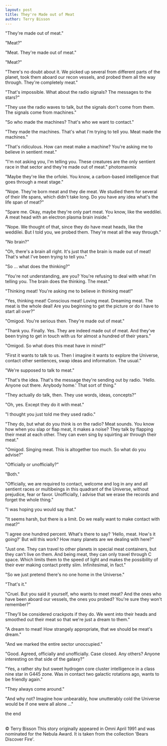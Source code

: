 ```yaml
---
layout: post
title: They're Made out of Meat
author: Terry Bisson
---
```


"They're made out of meat."

"Meat?"

"Meat. They're made out of meat."

"Meat?"

"There's no doubt about it. We picked up several from different parts of the planet, took them aboard our recon vessels, and probed them all the way through. They're completely meat."

"That's impossible. What about the radio signals? The messages to the stars?"

"They use the radio waves to talk, but the signals don't come from them. The signals come from machines."

"So who made the machines? That's who we want to contact."

"They made the machines. That's what I'm trying to tell you. Meat made the machines."

"That's ridiculous. How can meat make a machine? You're asking me to believe in sentient meat."

"I'm not asking you, I'm telling you. These creatures are the only sentient race in that sector and they're made out of meat."
photomaxmix

"Maybe they're like the orfolei. You know, a carbon-based intelligence that goes through a meat stage."

"Nope. They're born meat and they die meat. We studied them for several of their life spans, which didn't take long. Do you have any idea what's the life span of meat?"

"Spare me. Okay, maybe they're only part meat. You know, like the weddilei. A meat head with an electron plasma brain inside."

"Nope. We thought of that, since they do have meat heads, like the weddilei. But I told you, we probed them. They're meat all the way through."

"No brain?"

"Oh, there's a brain all right. It's just that the brain is made out of meat! That's what I've been trying to tell you."

"So ... what does the thinking?"

"You're not understanding, are you? You're refusing to deal with what I'm telling you. The brain does the thinking. The meat."

"Thinking meat! You're asking me to believe in thinking meat!"

"Yes, thinking meat! Conscious meat! Loving meat. Dreaming meat. The meat is the whole deal! Are you beginning to get the picture or do I have to start all over?"

"Omigod. You're serious then. They're made out of meat."

"Thank you. Finally. Yes. They are indeed made out of meat. And they've been trying to get in touch with us for almost a hundred of their years."

"Omigod. So what does this meat have in mind?"

"First it wants to talk to us. Then I imagine it wants to explore the Universe, contact other sentiences, swap ideas and information. The usual."

"We're supposed to talk to meat."

"That's the idea. That's the message they're sending out by radio. 'Hello. Anyone out there. Anybody home.' That sort of thing."

"They actually do talk, then. They use words, ideas, concepts?"

"Oh, yes. Except they do it with meat."

"I thought you just told me they used radio."

"They do, but what do you think is on the radio? Meat sounds. You know how when you slap or flap meat, it makes a noise? They talk by flapping their meat at each other. They can even sing by squirting air through their meat."

"Omigod. Singing meat. This is altogether too much. So what do you advise?"

"Officially or unofficially?"

"Both."

"Officially, we are required to contact, welcome and log in any and all sentient races or multibeings in this quadrant of the Universe, without prejudice, fear or favor. Unofficially, I advise that we erase the records and forget the whole thing."

"I was hoping you would say that."

"It seems harsh, but there is a limit. Do we really want to make contact with meat?"

"I agree one hundred percent. What's there to say? 'Hello, meat. How's it going?' But will this work? How many planets are we dealing with here?"

"Just one. They can travel to other planets in special meat containers, but they can't live on them. And being meat, they can only travel through C space. Which limits them to the speed of light and makes the possibility of their ever making contact pretty slim. Infinitesimal, in fact."

"So we just pretend there's no one home in the Universe."

"That's it."

"Cruel. But you said it yourself, who wants to meet meat? And the ones who have been aboard our vessels, the ones you probed? You're sure they won't remember?"

"They'll be considered crackpots if they do. We went into their heads and smoothed out their meat so that we're just a dream to them."

"A dream to meat! How strangely appropriate, that we should be meat's dream."

"And we marked the entire sector unoccupied."

"Good. Agreed, officially and unofficially. Case closed. Any others? Anyone interesting on that side of the galaxy?"

"Yes, a rather shy but sweet hydrogen core cluster intelligence in a class nine star in G445 zone. Was in contact two galactic rotations ago, wants to be friendly again."

"They always come around."

"And why not? Imagine how unbearably, how unutterably cold the Universe would be if one were all alone ..."

the end

<br />
© Terry Bisson  
This story originally appeared in Omni April 1991 and was nominated for the Nebula Award. It is taken from the collection 'Bears Discover Fire'.
